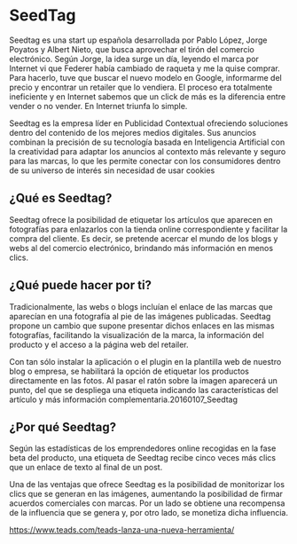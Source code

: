 # SeedTag

Seedtag es una start up española desarrollada por Pablo López, Jorge Poyatos y Albert Nieto, que busca aprovechar el
tirón del comercio electrónico. Según Jorge, la idea surge un día, leyendo el marca por Internet vi que Federer había
cambiado de raqueta y me la quise comprar. Para hacerlo, tuve que buscar el nuevo modelo en Google, informarme del
precio y encontrar un retailer que lo vendiera. El proceso era totalmente ineficiente y en Internet sabemos que un click
de más es la diferencia entre vender o no vender. En Internet triunfa lo simple.

Seedtag es la empresa líder en Publicidad Contextual ofreciendo soluciones dentro del contenido de los mejores medios
digitales. Sus anuncios combinan la precisión de su tecnología basada en Inteligencia Artificial con la creatividad para
adaptar los anuncios al contexto más relevante y seguro para las marcas, lo que les permite conectar con los
consumidores dentro de su universo de interés sin necesidad de usar cookies

## ¿Qué es Seedtag?

Seedtag ofrece la posibilidad de etiquetar los artículos que aparecen en fotografías para enlazarlos con la tienda
online correspondiente y facilitar la compra del cliente. Es decir, se pretende acercar el mundo de los blogs y webs al
del comercio electrónico, brindando más información en menos clics.

## ¿Qué puede hacer por ti?

Tradicionalmente, las webs o blogs incluían el enlace de las marcas que aparecían en una fotografía al pie de las
imágenes publicadas. Seedtag propone un cambio que supone presentar dichos enlaces en las mismas fotografías,
facilitando la visualización de la marca, la información del producto y el acceso a la página web del retailer.

Con tan sólo instalar la aplicación o el plugin en la plantilla web de nuestro blog o empresa, se habilitará la opción
de etiquetar los productos directamente en las fotos. Al pasar el ratón sobre la imagen aparecerá un punto, del que se
despliega una etiqueta indicando las características del artículo y más información complementaria.20160107_Seedtag

## ¿Por qué Seedtag?

Según las estadísticas de los emprendedores online recogidas en la fase beta del producto, una etiqueta de Seedtag
recibe cinco veces más clics que un enlace de texto al final de un post.

Una de las ventajas que ofrece Seedtag es la posibilidad de monitorizar los clics que se generan en las imágenes,
aumentando la posibilidad de firmar acuerdos comerciales con marcas. Por un lado se obtiene una recompensa de la
influencia que se genera y, por otro lado, se monetiza dicha influencia.



https://www.teads.com/teads-lanza-una-nueva-herramienta/
